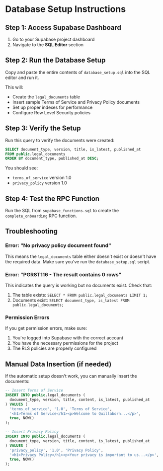 # Database Setup Instructions

## Step 1: Access Supabase Dashboard

1. Go to your Supabase project dashboard
2. Navigate to the **SQL Editor** section

## Step 2: Run the Database Setup

Copy and paste the entire contents of `database_setup.sql` into the SQL editor and run it.

This will:
- Create the `legal_documents` table
- Insert sample Terms of Service and Privacy Policy documents
- Set up proper indexes for performance
- Configure Row Level Security policies

## Step 3: Verify the Setup

Run this query to verify the documents were created:

```sql
SELECT document_type, version, title, is_latest, published_at 
FROM public.legal_documents 
ORDER BY document_type, published_at DESC;
```

You should see:
- `terms_of_service` version 1.0
- `privacy_policy` version 1.0

## Step 4: Test the RPC Function

Run the SQL from `supabase_functions.sql` to create the `complete_onboarding` RPC function.

## Troubleshooting

### Error: "No privacy policy document found"
This means the `legal_documents` table either doesn't exist or doesn't have the required data. Make sure you've run the `database_setup.sql` script.

### Error: "PGRST116 - The result contains 0 rows"
This indicates the query is working but no documents exist. Check that:
1. The table exists: `SELECT * FROM public.legal_documents LIMIT 1;`
2. Documents exist: `SELECT document_type, is_latest FROM public.legal_documents;`

### Permission Errors
If you get permission errors, make sure:
1. You're logged into Supabase with the correct account
2. You have the necessary permissions for the project
3. The RLS policies are properly configured

## Manual Data Insertion (if needed)

If the automatic setup doesn't work, you can manually insert the documents:

```sql
-- Insert Terms of Service
INSERT INTO public.legal_documents (
  document_type, version, title, content, is_latest, published_at
) VALUES (
  'terms_of_service', '1.0', 'Terms of Service', 
  '<h1>Terms of Service</h1><p>Welcome to Quillaborn...</p>', 
  true, NOW()
);

-- Insert Privacy Policy  
INSERT INTO public.legal_documents (
  document_type, version, title, content, is_latest, published_at
) VALUES (
  'privacy_policy', '1.0', 'Privacy Policy',
  '<h1>Privacy Policy</h1><p>Your privacy is important to us...</p>',
  true, NOW()
);
``` 